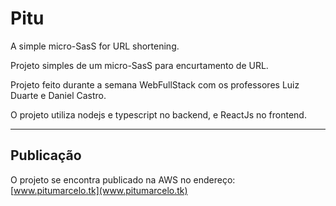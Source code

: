 # Pitu

A simple micro-SasS for URL shortening.

Projeto simples de um micro-SasS para encurtamento de URL.

Projeto feito durante a semana WebFullStack com os professores Luiz Duarte e Daniel Castro.

O projeto utiliza nodejs e typescript no backend, e ReactJs no frontend.

-------------------

## Publicação

O projeto se encontra publicado na AWS no endereço: [www.pitumarcelo.tk](www.pitumarcelo.tk)
